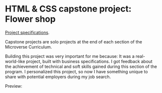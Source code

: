 # HTML & CSS capstone project: Flower shop

[Project specifications](https://www.notion.so/HTML-CSS-capstone-project-Flower-shop-36dadb9944f040618db0de47cd6f68d6).

Capstone projects are solo projects at the end of each section of the Microverse Curriculum. 

Building this project was very important for me because:
It was a real-world-like project, built with business specifications.
I got feedback about the achievement of technical and soft skills gained during this section of the program.
I personalized this project, so now I have something unique to share with potential employers during my job search.

Preview:
